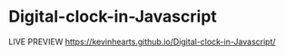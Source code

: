 # Digital-clock-in-Javascript
LIVE PREVIEW https://kevinhearts.github.io/Digital-clock-in-Javascript/
